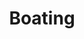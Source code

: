 ---
title: "Boating"
url: /ciudad-autonoma-de-buenos-aires/boating-avenida-cordoba/
shop: general
---